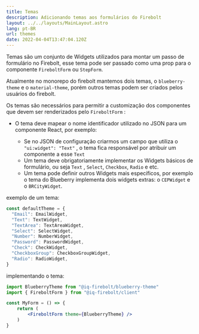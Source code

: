 ```yaml
---
title: Temas
description: Adicionando temas aos formulários do Firebolt
layout: ../../layouts/MainLayout.astro
lang: pt-BR
url: themes
date: 2022-04-04T13:47:04.120Z
---
```

Temas são um conjunto de Widgets utilizados para montar um passo de formulário no Firebolt, esse tema pode ser passado como uma prop para o componente `FireboltForm` ou `StepForm`.

Atualmente no monorepo do firebolt mantemos dois temas, o `blueberry-theme` e o `material-theme`, porém outros temas podem ser criados pelos usuários do firebolt.

Os temas são necessários para permitir a customização dos componentes que devem ser renderizados pelo `FireboltForm` :

* O tema deve mapear o nome identificador utilizado no JSON para um componente React, por exemplo:

  * Se no JSON de configuração criarmos um campo que utiliza o `"ui:widget": "Text"` , o tema fica responsável por atribuir um componente a esse `Text`
  * Um tema deve obrigatoriamente implementar os Widgets básicos de formulário, ou seja `Text` , `Select`, `Checkbox`, `Radio` e etc.
  * Um tema pode definir outros Widgets mais específicos, por exemplo o tema do Blueberry implementa dois widgets extras: o `CEPWidget` e o `BRCityWidget`.

exemplo de um tema:

```javascript
const defaultTheme = {
  "Email": EmailWidget,
  "Text": TextWidget,
  "TextArea": TextAreaWidget,
  "Select": SelectWidget,
  "Number": NumberWidget,
  "Password": PasswordWidget,
  "Check": CheckWidget,
  "CheckboxGroup": CheckboxGroupWidget,
  "Radio": RadioWidget,
}
```

implementando o tema:

```jsx
import BlueberryTheme from "@iq-firebolt/blueberry-theme"
import { FireboltForm } from "@iq-firebolt/client"

const MyForm = () => {
	return (
		<FireboltForm theme={BlueberryTheme} />
	)
}
```